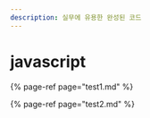 ```yaml
---
description: 실무에 유용한 완성된 코드
---
```


# javascript

{% page-ref page="test1.md" %}

{% page-ref page="test2.md" %}



